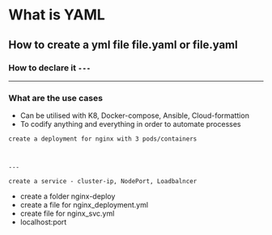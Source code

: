 # What is YAML
## How to create a yml file file.yaml or file.yaml
### How to declare it `---`
---
### What are the use cases
- Can be utilised with K8, Docker-compose, Ansible, Cloud-formattion
- To codify anything and everything in order to automate processes
```
create a deployment for nginx with 3 pods/containers



---

create a service - cluster-ip, NodePort, Loadbalncer
```
- create a folder nginx-deploy
- create a file for nginx_deployment.yml
- create file for nginx_svc.yml
- localhost:port
